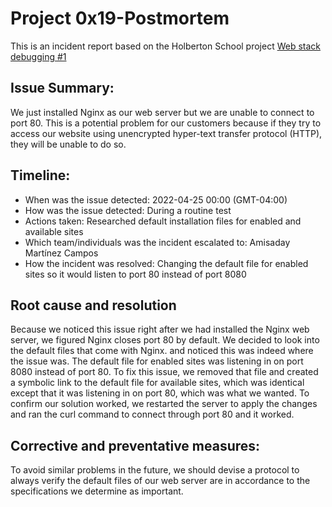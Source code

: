 # Project 0x19-Postmortem

This is an incident report based on the Holberton School project [Web stack debugging #1](https://github.com/ammartica/holberton-system_engineering-devops/tree/master/0x0E-web_stack_debugging_1)

## Issue Summary:
We just installed Nginx as our web server but we are unable to connect to port 80. This is a potential problem for our customers because if they try to access our website using unencrypted hyper-text transfer protocol (HTTP), they will be unable to do so.

## Timeline:
 * When was the issue detected: 2022-04-25 00:00 (GMT-04:00)
 * How was the issue detected: During a routine test
 * Actions taken: Researched default installation files for enabled and available sites
 * Which team/individuals was the incident escalated to: Amisaday Martínez Campos
 * How the incident was resolved: Changing the default file for enabled sites so it would listen to port 80 instead of port 8080

## Root cause and resolution
Because we noticed this issue right after we had installed the Nginx web server, we figured Nginx closes port 80 by default. We decided to look into the default files that come with Nginx. and noticed
this was indeed where the issue was. The default file for enabled sites was listening in on port 8080 instead of port 80. To fix this issue, we removed that file and created a symbolic link to the default file for available sites,
which was identical except that it was listening in on port 80, which was what we wanted.
To confirm our solution worked, we restarted the server to apply the changes and ran the curl command to connect through port 80 and it worked.

## Corrective and preventative measures:
To avoid similar problems in the future, we should devise a protocol to always verify the default files of our web server are in accordance to the specifications we determine as important.
